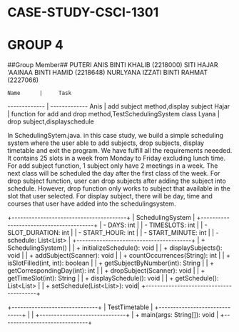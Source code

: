 # CASE-STUDY-CSCI-1301
# GROUP 4

##Group Member##
PUTERI ANIS BINTI KHALIB (2218000)
SITI HAJAR 'AAINAA BINTI HAMID (2218648)
NURLYANA IZZATI BINTI RAHMAT (2227066)


    Name      |     Task
------------- | -------------
Anis          | add subject method,display subject
Hajar         | function for add and drop method,TestSchedulingSystem class
Lyana         | drop subject,displayschedule


In SchedulingSytem.java. in this case study, we build a simple scheduling system where the user able to add subjects, drop subjects, display timetable and exit the program. We have fulfill all the requirements neeeded. It contains 25 slots in a week from Monday to Friday excluding lunch time. For add subject function, 1 subject only have 2 meetings in a week. The next class will be scheduled the day after the first class of the week. For drop subject function, user can drop subjects after adding the subject into schedule. However, drop function only works to subject that available in the slot that user selected. For display subject, there will be day, time and courses that user have added into the schedulingsystem.


+----------------------------------------+
|   SchedulingSystem                     |
+----------------------------------------+
| - DAYS: int                            |
| - TIMESLOTS: int                       |
| - SLOT_DURATION: int                   |
| - START_HOUR: int                      |
| - START_MINUTE: int                    |
| - schedule: List<List<String>>         |
+----------------------------------------+
| + SchedulingSystem()                   |
| + initializeSchedule(): void           |
| + displaySubjects(): void              |
| + addSubject(Scanner): void            |
| + countOccurrences(String): int        |
| + isSlotFilled(int, int): boolean      |
| + getSubjectByNumber(int): String      |
| + getCorrespondingDay(int): int        |
| + dropSubject(Scanner): void           |
| + getTimeSlot(int): String             |
| + displaySchedule(): void              |
| + getSchedule(): List<List<String>>    |
| + setSchedule(List<List<String>>): void|
+----------------------------------------+

+------------------------------+
|   TestTimetable              |
+------------------------------+
|                              |
+------------------------------+
| + main(args: String[]): void |
+------------------------------+